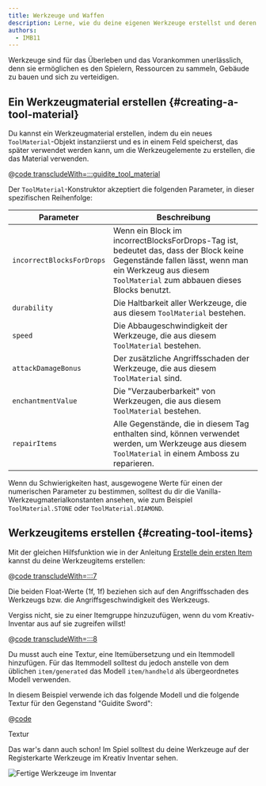```yaml
---
title: Werkzeuge und Waffen
description: Lerne, wie du deine eigenen Werkzeuge erstellst und deren Eigenschaften konfigurierst.
authors:
  - IMB11
---
```


Werkzeuge sind für das Überleben und das Vorankommen unerlässlich, denn sie ermöglichen es den Spielern, Ressourcen zu sammeln, Gebäude zu bauen und sich zu verteidigen.

## Ein Werkzeugmaterial erstellen {#creating-a-tool-material}

Du kannst ein Werkzeugmaterial erstellen, indem du ein neues `ToolMaterial`-Objekt instanziierst und es in einem Feld speicherst, das später verwendet werden kann, um die Werkzeugelemente zu erstellen, die das Material verwenden.

@[code transcludeWith=:::guidite_tool_material](@/reference/1.21.8/src/main/java/com/example/docs/item/ModItems.java)

Der `ToolMaterial`-Konstruktor akzeptiert die folgenden Parameter, in dieser spezifischen Reihenfolge:

| Parameter                 | Beschreibung                                                                                                                                                                                                       |
| ------------------------- | ------------------------------------------------------------------------------------------------------------------------------------------------------------------------------------------------------------------ |
| `incorrectBlocksForDrops` | Wenn ein Block im incorrectBlocksForDrops-Tag ist, bedeutet das, dass der Block keine Gegenstände fallen lässt, wenn man ein Werkzeug aus diesem `ToolMaterial` zum abbauen dieses Blocks benutzt. |
| `durability`              | Die Haltbarkeit aller Werkzeuge, die aus diesem `ToolMaterial` bestehen.                                                                                                                           |
| `speed`                   | Die Abbaugeschwindigkeit der Werkzeuge, die aus diesem `ToolMaterial` bestehen.                                                                                                                    |
| `attackDamageBonus`       | Der zusätzliche Angriffsschaden der Werkzeuge, die aus diesem `ToolMaterial` sind.                                                                                                                 |
| `enchantmentValue`        | Die "Verzauberbarkeit" von Werkzeugen, die aus diesem `ToolMaterial` bestehen.                                                                                                                     |
| `repairItems`             | Alle Gegenstände, die in diesem Tag enthalten sind, können verwendet werden, um Werkzeuge aus diesem `ToolMaterial` in einem Amboss zu reparieren.                                                 |

Wenn du Schwierigkeiten hast, ausgewogene Werte für einen der numerischen Parameter zu bestimmen, solltest du dir die Vanilla-Werkzeugmaterialkonstanten ansehen, wie zum Beispiel `ToolMaterial.STONE` oder `ToolMaterial.DIAMOND`.

## Werkzeugitems erstellen {#creating-tool-items}

Mit der gleichen Hilfsfunktion wie in der Anleitung [Erstelle dein ersten Item](./first-item) kannst du deine Werkzeugitems erstellen:

@[code transcludeWith=:::7](@/reference/1.21.8/src/main/java/com/example/docs/item/ModItems.java)

Die beiden Float-Werte (1f, 1f) beziehen sich auf den Angriffsschaden des Werkzeugs bzw. die Angriffsgeschwindigkeit des Werkzeugs.

Vergiss nicht, sie zu einer Itemgruppe hinzuzufügen, wenn du vom Kreativ-Inventar aus auf sie zugreifen willst!

@[code transcludeWith=:::8](@/reference/1.21.8/src/main/java/com/example/docs/item/ModItems.java)

Du musst auch eine Textur, eine Itemübersetzung und ein Itemmodell hinzufügen. Für das Itemmodell solltest du jedoch anstelle von dem üblichen `item/generated` das Modell `item/handheld` als übergeordnetes Modell verwenden.

In diesem Beispiel verwende ich das folgende Modell und die folgende Textur für den Gegenstand "Guidite Sword":

@[code](@/reference/1.21.8/src/main/generated/assets/fabric-docs-reference/models/item/guidite_sword.json)

<DownloadEntry visualURL="/assets/develop/items/tools_0.png" downloadURL="/assets/develop/items/tools_0_small.png">Textur</DownloadEntry>

Das war's dann auch schon! Im Spiel solltest du deine Werkzeuge auf der Registerkarte Werkzeuge im Kreativ Inventar sehen.

![Fertige Werkzeuge im Inventar](/assets/develop/items/tools_1.png)
